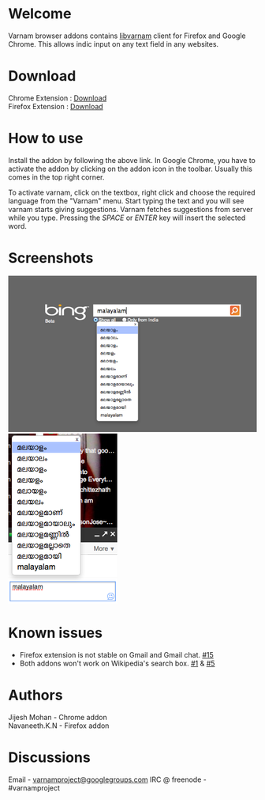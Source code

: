 # Welcome

Varnam browser addons contains [libvarnam](https://github.com/navaneeth/libvarnam) client for Firefox and Google Chrome. This allows indic input on any text field in any websites.  

# Download

Chrome Extension : [Download](https://chrome.google.com/webstore/detail/varnam-ime/abcfkeabpcanobhdmcmdabejaamephaf)  
Firefox Extension : [Download](http://notavailable.com)

# How to use

Install the addon by following the above link. In Google Chrome, you have to activate the addon by clicking on the addon icon in the toolbar. Usually this comes in the top right corner.

To activate varnam, click on the textbox, right click and choose the required language from the "Varnam" menu. Start typing the text and you will see varnam starts giving suggestions. Varnam fetches suggestions from server while you type. Pressing the *SPACE* or *ENTER* key will insert the selected word.  

# Screenshots

![Using varnam to type indic text in search engines](screenshot-ff-bing.png)
![Using varnam to type indic text in Gmail chat](screenshot-ff-gmailchat.png)

# Known issues

* Firefox extension is not stable on Gmail and Gmail chat. [#15](https://github.com/navaneeth/varnam-browser-addons/issues/15)
* Both addons won't work on Wikipedia's search box. [#1](https://github.com/navaneeth/varnam-browser-addons/issues/1) &amp; [#5](https://github.com/navaneeth/varnam-browser-addons/issues/5)

# Authors

Jijesh Mohan - Chrome addon  
Navaneeth.K.N - Firefox addon

# Discussions

Email - varnamproject@googlegroups.com
IRC @ freenode - #varnamproject
